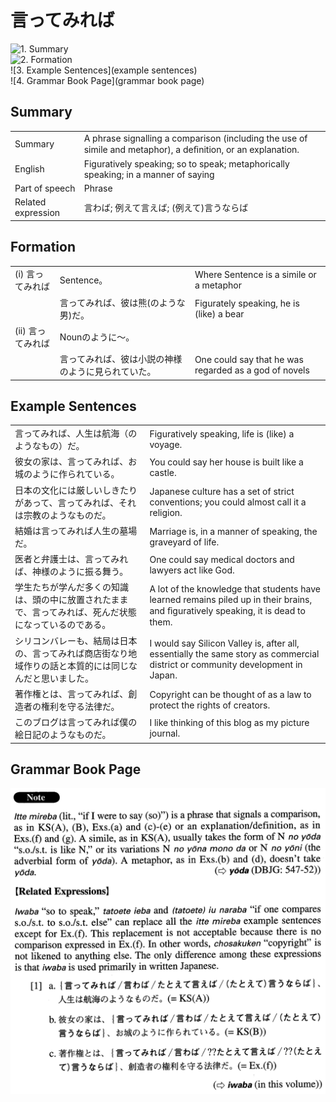 # 言ってみれば

![1. Summary](summary)<br>
![2. Formation](formation)<br>
![3. Example Sentences](example sentences)<br>
![4. Grammar Book Page](grammar book page)<br>


## Summary

<table><tr>   <td>Summary</td>   <td>A phrase signalling a comparison (including the use of simile and metaphor), a deﬁnition, or an explanation.</td></tr><tr>   <td>English</td>   <td>Figuratively speaking; so to speak; metaphorically speaking; in a manner of saying</td></tr><tr>   <td>Part of speech</td>   <td>Phrase</td></tr><tr>   <td>Related expression</td>   <td>言わば; 例えて言えば; (例えて)言うならば</td></tr></table>

## Formation

<table class="table"><tbody><tr class="tr head"><td class="td"><span class="numbers">(i)</span> <span class="concept">言ってみれば</span></td><td class="td"><span class="concept"></span><span>Sentence。</span></td><td class="td"><span>Where Sentence is a simile or a metaphor</span></td></tr><tr class="tr"><td class="td"></td><td class="td"><span class="concept">言ってみれば</span><span>、彼は熊(のような男)だ。</span></td><td class="td"><span>Figurately speaking, he is (like) a bear</span></td></tr><tr class="tr head"><td class="td"><span class="numbers">(ii)</span> <span class="concept">言ってみれば</span></td><td class="td"><span class="concept"></span><span>Nounのように～。</span></td><td class="td"></td></tr><tr class="tr"><td class="td"></td><td class="td"><span class="concept">言ってみれば</span><span>、彼は小説の神様のように見られていた。</span></td><td class="td"><span>One could say that he was regarded as a god of novels</span></td></tr></tbody></table>

## Example Sentences

<table><tr>   <td>言ってみれば、人生は航海（のようなもの）だ。</td>   <td>Figuratively speaking, life is (like) a voyage.</td></tr><tr>   <td>彼女の家は、言ってみれば、お城のように作られている。</td>   <td>You could say her house is built like a castle.</td></tr><tr>   <td>日本の文化には厳しいしきたりがあって、言ってみれば、それは宗教のようなものだ。</td>   <td>Japanese culture has a set of strict conventions; you could almost call it a religion.</td></tr><tr>   <td>結婚は言ってみれば人生の墓場だ。</td>   <td>Marriage is, in a manner of speaking, the graveyard of life.</td></tr><tr>   <td>医者と弁護士は、言ってみれば、神様のように振る舞う。</td>   <td>One could say medical doctors and lawyers act like God.</td></tr><tr>   <td>学生たちが学んだ多くの知識は、頭の中に放置されたままで、言ってみれば、死んだ状態になっているのである。</td>   <td>A lot of the knowledge that students have learned remains piled up in their brains, and ﬁguratively speaking, it is dead to them.</td></tr><tr>   <td>シリコンバレーも、結局は日本の、言ってみれば商店街なり地域作りの話と本質的には同じなんだと思いました。</td>   <td>I would say Silicon Valley is, after all, essentially the same story as commercial district or community development in Japan.</td></tr><tr>   <td>著作権とは、言ってみれば、創造者の権利を守る法律だ。</td>   <td>Copyright can be thought of as a law to protect the rights of creators.</td></tr><tr>   <td>このブログは言ってみれば僕の絵日記のようなものだ。</td>   <td>I like thinking of this blog as my picture journal.</td></tr></table>

## Grammar Book Page

![](../img/Advanced言ってみれば.png)

